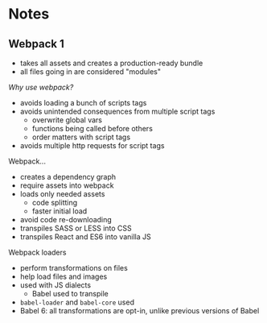 # Notes

## Webpack 1

- takes all assets and creates a production-ready bundle
- all files going in are considered "modules"

_Why use webpack?_

- avoids loading a bunch of scripts tags
- avoids unintended consequences from multiple script tags
  - overwrite global vars
  - functions being called before others
  - order matters with script tags
- avoids multiple http requests for script tags

Webpack...

- creates a dependency graph
- require assets into webpack
- loads only needed assets
  - code splitting
  - faster initial load
- avoid code re-downloading
- transpiles SASS or LESS into CSS
- transpiles React and ES6 into vanilla JS

Webpack loaders

- perform transformations on files
- help load files and images
- used with JS dialects
  - Babel used to transpile
- `babel-loader` and `babel-core` used
- Babel 6: all transformations are opt-in, unlike previous versions of Babel
